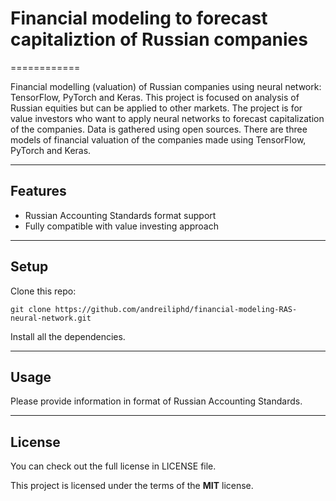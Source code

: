 # Financial modeling to forecast capitaliztion of Russian companies
============

Financial modelling (valuation) of Russian companies using neural network: TensorFlow, PyTorch and Keras. This project is focused on analysis of Russian equities but can be applied to other markets. The project is for value investors who want to apply neural networks to forecast capitalization of the companies. Data is gathered using open sources. There are three models of financial valuation of the companies made using TensorFlow, PyTorch and Keras.

---

## Features
- Russian Accounting Standards format support
- Fully compatible with value investing approach

---

## Setup
Clone this repo:
```
git clone https://github.com/andreiliphd/financial-modeling-RAS-neural-network.git
```
Install all the dependencies.

---


## Usage

Please provide information in format of Russian Accounting Standards.

---

## License
You can check out the full license in LICENSE file.

This project is licensed under the terms of the **MIT** license.
